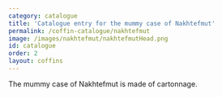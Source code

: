 ```yaml
---
category: catalogue
title: 'Catalogue entry for the mummy case of Nakhtefmut'
permalink: /coffin-catalogue/nakhtefmut
image: /images/nakhtefmut/nakhtefmutHead.png
id: catalogue
order: 2
layout: coffins
---
```


The mummy case of Nakhtefmut is made of cartonnage.

